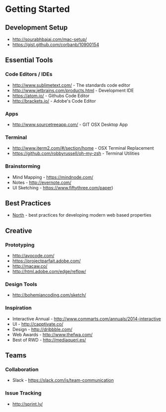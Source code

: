 # Getting Started

## Development Setup
* http://sourabhbajaj.com/mac-setup/
* https://gist.github.com/corbanb/10900154

## Essential Tools

### Code Editors / IDEs
* http://www.sublimetext.com/ - The standards code editor
* http://www.jetbrains.com/products.html - Development IDE
* https://atom.io/ - Githubs Code Editor
* http://brackets.io/ - Adobe's Code Editor

### Apps
* http://www.sourcetreeapp.com/ - GIT OSX Desktop App

### Terminal
* http://www.iterm2.com/#/section/home - OSX Terminal Replacement
* https://github.com/robbyrussell/oh-my-zsh - Terminal Utilities

### Brainstorming
* Mind Mapping - https://mindnode.com/
* Notes - http://evernote.com/
* UI Sketching - https://www.fiftythree.com/paper)

## Best Practices
* [North](http://pointnorth.io/) - best practices for developing modern web based properties


## Creative

### Prototyping
* http://avocode.com/
* https://projectparfait.adobe.com/
* http://macaw.co/
* http://html.adobe.com/edge/reflow/

### Design Tools
* http://bohemiancoding.com/sketch/

### Inspiration
* Interactive Annual - http://www.commarts.com/annuals/2014-interactive
* UI - http://capptivate.co/
* Design - http://dribbble.com/
* Web Awards - http://www.thefwa.com/
* Best of RWD - http://mediaqueri.es/


## Teams

### Collaboration
* Slack - https://slack.com/is/team-communication

### Issue Tracking
* http://sprint.ly/


